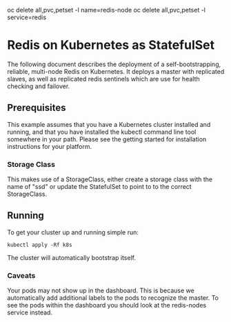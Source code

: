 oc delete all,pvc,petset -l name=redis-node
oc delete all,pvc,petset -l service=redis


# Redis on Kubernetes as StatefulSet

The following document describes the deployment of a self-bootstrapping, reliable,
multi-node Redis on Kubernetes. It deploys a master with replicated slaves, as
well as replicated redis sentinels which are use for health checking and failover.

## Prerequisites

This example assumes that you have a Kubernetes cluster installed and running,
and that you have installed the kubectl command line tool somewhere in your path.
Please see the getting started for installation instructions for your platform.

### Storage Class

This makes use of a StorageClass, either create a storage class with the name of
"ssd" or update the StatefulSet to point to to the correct StorageClass.

## Running

To get your cluster up and running simple run:

`kubectl apply -Rf k8s`

The cluster will automatically bootstrap itself.

### Caveats

Your pods may not show up in the dashboard. This is because we automatically add
additional labels to the pods to recognize the master. To see the pods within the
dashboard you should look at the redis-nodes service instead.
